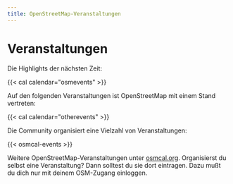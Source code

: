 ```yaml
---
title: OpenStreetMap-Veranstaltungen
---
```


# Veranstaltungen

Die Highlights der nächsten Zeit:

{{< cal calendar="osmevents" >}}

Auf den folgenden Veranstaltungen ist OpenStreetMap mit einem Stand vertreten:

{{< cal calendar="otherevents" >}}

Die Community organisiert eine Vielzahl von Veranstaltungen:

{{< osmcal-events >}}

Weitere OpenStreetMap-Veranstaltungen unter [osmcal.org](https://osmcal.org/).
Organisierst du selbst eine Veranstaltung? Dann solltest du sie dort eintragen.
Dazu mußt du dich nur mit deinem OSM-Zugang einloggen.

